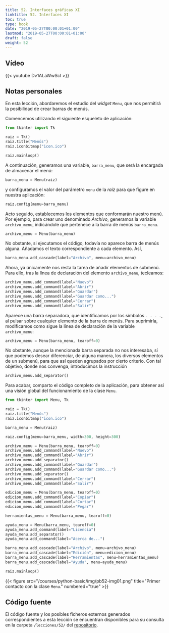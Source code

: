```yaml
---
title: 52. Interfaces gráficas XI
linktitle: 52. Interfaces XI
toc: true
type: book
date: "2019-05-27T00:00:01+01:00"
lastmod: "2019-05-27T00:00:01+01:00"
draft: false
weight: 52
---
```


## Vídeo

{{< youtube Dv1ALaWwScI >}}

## Notas personales

En esta lección, abordaremos el estudio del *widget* `Menu`, que nos permitirá la posibilidad de crear barras de menús.

Comencemos utilizando el siguiente esqueleto de aplicación:

```python
from tkinter import Tk

raiz = Tk()
raiz.title("Menús")
raiz.iconbitmap("icon.ico")

raiz.mainloop()
```

A continuación, generamos una variable, `barra_menu`, que será la encargada de almacenar el menú:

```python
barra_menu = Menu(raiz)
```

y configuramos el valor del parámetro `menu` de la *raíz* para que figure en nuestra aplicación:

```python
raiz.config(menu=barra_menu)
```

Acto seguido, establecemos los elementos que conformarán nuestro menú. Por ejemplo, para crear uno denominado *Archivo*, generamos la variable `archivo_menu`, indicándole que pertenece a la barra de menús `barra_menu`.

```python
archivo_menu = Menu(barra_menu)
```

No obstante, si ejecutamos el código, todavía no aparece barra de menús alguna. Añadamos el texto correspondiente a cada elemento. Así,

```python
barra_menu.add_cascade(label="Archivo", menu=archivo_menu)
```

Ahora, ya únicamente nos resta la tarea de añadir elementos de submenú. Para ello, tras la línea de declaración del elemento `archivo_menu`, tecleamos:

```python
archivo_menu.add_command(label="Nuevo")
archivo_menu.add_command(label="Abrir")
archivo_menu.add_command(label="Guardar")
archivo_menu.add_command(label="Guardar como...")
archivo_menu.add_command(label="Cerrar")
archivo_menu.add_command(label="Salir")
```

Aparece una barra separadora, que identificamos por los símbolos `- - - -`, al pulsar sobre cualquier elemento de la barra de menús. Para suprimirla, modificamos como sigue la línea de declaración de la variable `archivo_menu`:

```python
archivo_menu = Menu(barra_menu, tearoff=0)
```

No obstante, aunque la mencionada barra separada no nos interesaba, sí que podemos desear diferenciar, de alguna manera, los diversos elementos de un submenú, para que así queden agrupados por cierto criterio. Con tal objetivo, donde nos convenga, introducimos la instrucción

```python
archivo_menu.add_separator()
```

Para acabar, comparto el código completo de la aplicación, para obtener así una visión global del funcionamiento de la clase `Menu`.

```python
from tkinter import Menu, Tk

raiz = Tk()
raiz.title("Menús")
raiz.iconbitmap("icon.ico")

barra_menu = Menu(raiz)

raiz.config(menu=barra_menu, width=300, height=300)

archivo_menu = Menu(barra_menu, tearoff=0)
archivo_menu.add_command(label="Nuevo")
archivo_menu.add_command(label="Abrir")
archivo_menu.add_separator()
archivo_menu.add_command(label="Guardar")
archivo_menu.add_command(label="Guardar como...")
archivo_menu.add_separator()
archivo_menu.add_command(label="Cerrar")
archivo_menu.add_command(label="Salir")

edicion_menu = Menu(barra_menu, tearoff=0)
edicion_menu.add_command(label="Copiar")
edicion_menu.add_command(label="Cortar")
edicion_menu.add_command(label="Pegar")

herramientas_menu = Menu(barra_menu, tearoff=0)

ayuda_menu = Menu(barra_menu, tearoff=0)
ayuda_menu.add_command(label="Licencia")
ayuda_menu.add_separator()
ayuda_menu.add_command(label="Acerca de...")

barra_menu.add_cascade(label="Archivo", menu=archivo_menu)
barra_menu.add_cascade(label="Edición", menu=edicion_menu)
barra_menu.add_cascade(label="Herramientas", menu=herramientas_menu)
barra_menu.add_cascade(label="Ayuda", menu=ayuda_menu)

raiz.mainloop()
```

{{< figure src="/courses/python-basic/img/pb52-img01.png" title="Primer contacto con la clase `Menu`." numbered="true" >}}

## Código fuente

El código fuente y los posibles ficheros externos generados correspondientes a esta lección se encuentran disponibles para su consulta en la carpeta `/lecciones/52/` del [repositorio](https://github.com/ImAlexisSaez/curso-python-desde-0).
